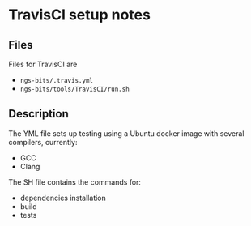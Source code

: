 # TravisCI setup notes

## Files

Files for TravisCI are

* `ngs-bits/.travis.yml`
* `ngs-bits/tools/TravisCI/run.sh`

## Description

The YML file sets up testing using a Ubuntu docker image with several compilers, currently:

 * GCC
 * Clang

The SH file contains the commands for:

* dependencies installation
* build
* tests

